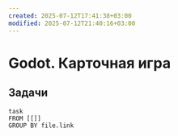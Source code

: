 ```yaml
---
created: 2025-07-12T17:41:38+03:00
modified: 2025-07-12T21:40:16+03:00
---
```


# Godot. Карточная игра

## Задачи

```dataview
task
FROM [[]]
GROUP BY file.link
```